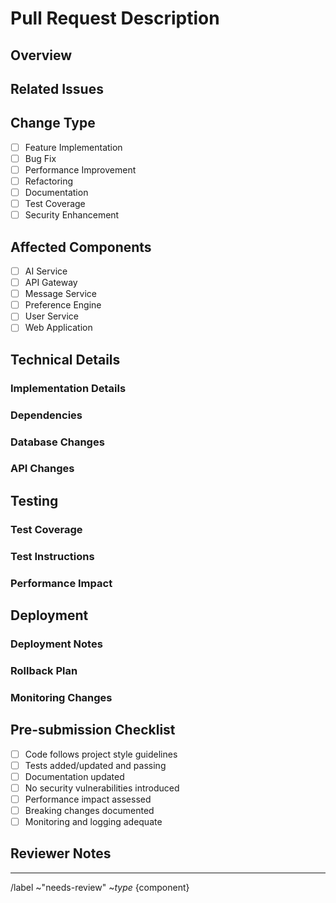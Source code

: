 # Pull Request Description
<!-- Provide a clear and concise title above (min 10 characters) -->

## Overview
<!-- Provide a detailed description of the changes (min 100 characters) -->

## Related Issues
<!-- Link to related issues or feature requests using #issue_number -->

## Change Type
<!-- Check all that apply -->
- [ ] Feature Implementation
- [ ] Bug Fix
- [ ] Performance Improvement
- [ ] Refactoring
- [ ] Documentation
- [ ] Test Coverage
- [ ] Security Enhancement

## Affected Components
<!-- Select the primary component(s) affected -->
- [ ] AI Service
- [ ] API Gateway
- [ ] Message Service
- [ ] Preference Engine
- [ ] User Service
- [ ] Web Application

## Technical Details
### Implementation Details
<!-- Provide comprehensive technical implementation details (min 200 characters) -->

### Dependencies
<!-- List any new dependencies or version changes -->

### Database Changes
<!-- If applicable, describe any database schema or data changes -->

### API Changes
<!-- If applicable, describe any changes to API contracts -->

## Testing
### Test Coverage
<!-- Describe new or updated tests -->

### Test Instructions
<!-- Provide step-by-step instructions to test the changes -->

### Performance Impact
<!-- If applicable, include performance test results -->

## Deployment
### Deployment Notes
<!-- Include any special deployment considerations -->

### Rollback Plan
<!-- Document the steps to rollback these changes if needed -->

### Monitoring Changes
<!-- Describe any changes to monitoring or alerts -->

## Pre-submission Checklist
<!-- Ensure all items are checked before submitting -->
- [ ] Code follows project style guidelines
- [ ] Tests added/updated and passing
- [ ] Documentation updated
- [ ] No security vulnerabilities introduced
- [ ] Performance impact assessed
- [ ] Breaking changes documented
- [ ] Monitoring and logging adequate

## Reviewer Notes
<!-- Add any specific notes for reviewers -->

---
<!-- Do not modify below this line -->
/label ~"needs-review" ~${type} ~${component}